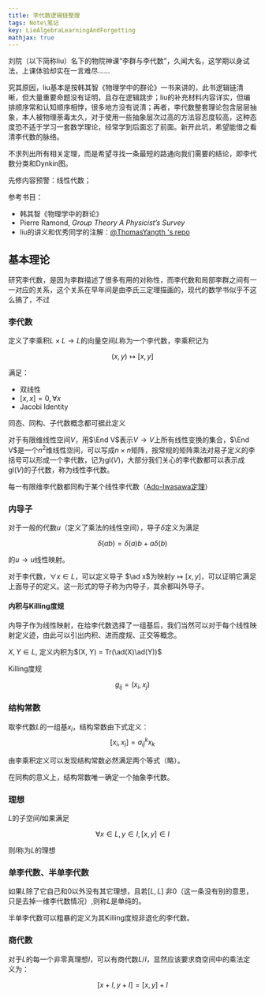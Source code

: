 ```yaml
---
title: 李代数逻辑链整理
tags: Note\笔记
key: LieAlgebraLearningAndForgetting
mathjax: true
---
```

$$\newcommand{\ad}{\text{ad}}$$
$$\newcommand{\End}{\text{End}}$$

刘院（以下简称liu）名下的物院神课“李群与李代数”，久闻大名，这学期以身试法，上课体验却实在一言难尽……

<!--more-->

究其原因，liu基本是按韩其智《物理学中的群论》一书来讲的，此书逻辑链清晰，但大量重要命题没有证明，且存在逻辑跳步；liu的补充材料内容详实，但编排顺序常和认知顺序相悖，很多地方没有说清；再者，李代数整套理论包含层层抽象，本人被物理荼毒太久，对于使用一些抽象层次过高的方法容忍度较高，这种态度恐不适于学习一套数学理论，经常学到后面忘了前面。新开此坑，希望能借之看清李代数的脉络。

不求列出所有相关定理，而是希望寻找一条最短的路通向我们需要的结论，即李代数分类和Dynkin图。

先修内容预警：线性代数；

参考书目：
- 韩其智《物理学中的群论》
- Pierre Ramond, *Group Theory A Physicist’s Survey*
- liu的讲义和优秀同学的注解：[@ThomasYangth 's repo](https://github.com/ThomasYangth/Liu-Groups-pkuphy)

## 基本理论

研究李代数，是因为李群描述了很多有用的对称性，而李代数和局部李群之间有一一对应的关系，这个关系在早年间是由李氏三定理描画的，现代的数学书似乎不这么搞了，不过

### 李代数
定义了李乘积$L \times L \rightarrow L$的向量空间$L$称为一个李代数，李乘积记为

$$(x, y) \mapsto [x, y]$$

满足：
- 双线性
- $[x, x] = 0, \forall x$
- Jacobi Identity

同态、同构、子代数概念都可据此定义

对于有限维线性空间$V$，用$\End V$表示$V\rightarrow V$上所有线性变换的集合，$\End V$是一个$n^2$维线性空间，可以写成$n\times n$矩阵，按常规的矩阵乘法对易子定义的李括号可以形成一个李代数，记为$\text{gl}(V)$，大部分我们关心的李代数都可以表示成$\text{gl}(V)$的子代数，称为线性李代数。

每一有限维李代数都同构于某个线性李代数（[Ado-Iwasawa定理](https://en.wikipedia.org/wiki/Ado%27s_theorem)）

### 内导子

对于一般的代数$u$（定义了乘法的线性空间），导子$\delta$定义为满足

$$\delta(ab) = \delta(a)b + a\delta(b) $$

的$u \rightarrow u$线性映射。

对于李代数，$\forall x \in L$，可以定义导子 $\ad x$为映射$y \mapsto [x, y]$，可以证明它满足上面导子的定义。这一形式的导子称为内导子，其余都叫外导子。

#### 内积与Killing度规

内导子作为线性映射，在给李代数选择了一组基后，我们当然可以对于每个线性映射定义迹，由此可以引出内积、进而度规、正交等概念。

$X, Y \in L$, 定义内积为$(X, Y) = Tr(\ad(X)\ad(Y))$

Killing度规 

$$g_{ij} = (x_i, x_j)$$

### 结构常数

取李代数$L$的一组基${x_i}$，结构常数由下式定义：
$$[x_i, x_j] = a^k_{ij} x_k $$

由李乘积定义可以发现结构常数必然满足两个等式（略）。

在同构的意义上，结构常数唯一确定一个抽象李代数。

### 理想
$L$的子空间$I$如果满足

$$\forall x \in L, y \in I, [x, y] \in I$$

则$I$称为$L$的理想

### 单李代数、半单李代数

如果$L$除了它自己和0以外没有其它理想，且若$[L, L]$ 非0（这一条没有别的意思，只是去掉一维李代数情况）,则称$L$是单纯的。

半单李代数可以粗暴的定义为其Killing度规非退化的李代数。

### 商代数
对于$L$的每一个非零真理想$I$，可以有商代数$L/I$，显然应该要求商空间中的乘法定义为：

$$[x + I, y + I] = [x, y] + I$$



<!--
{% if site.liker_id %}
<iframe
  frameborder="no"  
  style="width: 100%; max-width: 360px; height: 180px; margin: auto; overflow: hidden; display: block;"
  src="https://button.like.co/in/embed/{{site.liker_id}}/button?referrer={{ page.url | absolute_url | cgi_escape }}">
</iframe>
{% endif %}
-->